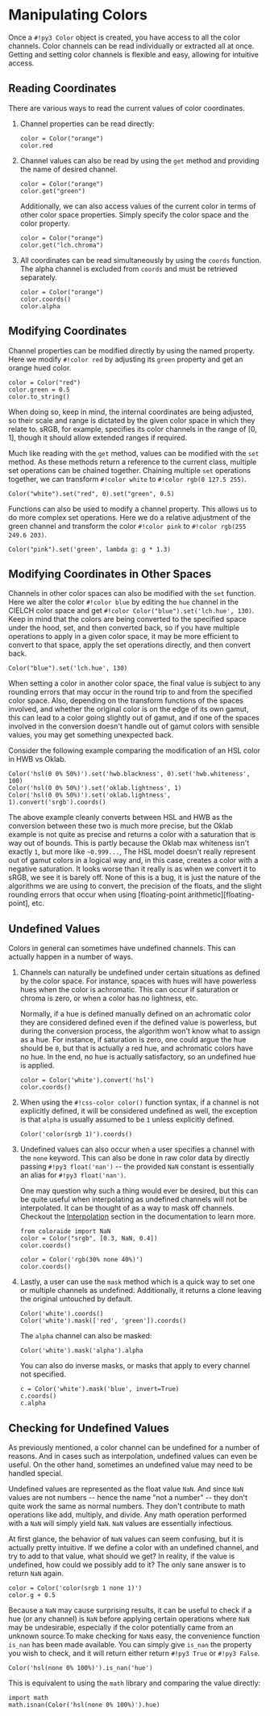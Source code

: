 # Manipulating Colors

Once a `#!py3 Color` object is created, you have access to all the color channels. Color channels can be read
individually or extracted all at once. Getting and setting color channels is flexible and easy, allowing for intuitive
access.

## Reading Coordinates

There are various ways to read the current values of color coordinates.

1. Channel properties can be read directly:

    ```playground
    color = Color("orange")
    color.red
    ```

2. Channel values can also be read by using the `get` method and providing the name of desired channel.

    ```playground
    color = Color("orange")
    color.get("green")
    ```

    Additionally, we can also access values of the current color in terms of other color space properties. Simply
    specify the color space and the color property.

    ```playground
    color = Color("orange")
    color.get("lch.chroma")
    ```

3. All coordinates can be read simultaneously by using the `coords` function. The alpha channel is excluded from
   `coords` and must be retrieved separately.

    ```playground
    color = Color("orange")
    color.coords()
    color.alpha
    ```

## Modifying Coordinates

Channel properties can be modified directly by using the named property. Here we modify `#!color red` by adjusting its
`green` property and get an orange hued color.

```playground
color = Color("red")
color.green = 0.5
color.to_string()
```

When doing so, keep in mind, the internal coordinates are being adjusted, so their scale and range is dictated by the
given color space in which they relate to. sRGB, for example, specifies its color channels in the range of \[0, 1\],
though it should allow extended ranges if required.

Much like reading with the `get` method, values can be modified with the `set` method. As these methods return a
reference to the current class, multiple set operations can be chained together. Chaining multiple `set` operations
together, we can transform `#!color white` to `#!color rgb(0 127.5 255)`.

```playground
Color("white").set("red", 0).set("green", 0.5)
```

Functions can also be used to modify a channel property. This allows us to do more complex set operations. Here we do a
relative adjustment of the green channel and transform the color `#!color pink` to `#!color rgb(255 249.6 203)`.

```playground
Color("pink").set('green', lambda g: g * 1.3)
```

## Modifying Coordinates in Other Spaces

Channels in other color spaces can also be modified with the `set` function. Here we alter the color `#!color blue` by
editing the `hue` channel in the CIELCH color space and get `#!color Color("blue").set('lch.hue', 130)`. Keep in mind
that the colors are being converted to the specified space under the hood, set, and then converted back, so if you have
multiple operations to apply in a given color space, it may be more efficient to convert to that space, apply the set
operations directly, and then convert back.

```playground
Color("blue").set('lch.hue', 130)
```

When setting a color in another color space, the final value is subject to any rounding errors that may occur in the
round trip to and from the specified color space. Also, depending on the transform functions of the spaces involved, and
whether the original color is on the edge of its own gamut, this can lead to a color going slightly out of gamut, and if
one of the spaces involved in the conversion doesn't handle out of gamut colors with sensible values, you may get
something unexpected back.

Consider the following example comparing the modification of an HSL color in HWB vs Oklab.

```playground
Color('hsl(0 0% 50%)').set('hwb.blackness', 0).set('hwb.whiteness', 100)
Color('hsl(0 0% 50%)').set('oklab.lightness', 1)
Color('hsl(0 0% 50%)').set('oklab.lightness', 1).convert('srgb').coords()
```

The above example cleanly converts between HSL and HWB as the conversion between these two is much more precise, but the
Oklab example is not quite as precise and returns a color with a saturation that is way out of bounds. This is partly
because the Oklab max whiteness isn't exactly `1`, but more like `~0.999...`, The HSL model doesn't really represent out
of gamut colors in a logical way and, in this case, creates a color with a negative saturation. It looks worse than it
really is as when we convert it to sRGB, we see it is barely off. None of this is a bug, it is just the nature of the
algorithms we are using to convert, the precision of the floats, and the slight rounding errors that occur when
using [floating-point arithmetic][floating-point], etc.

## Undefined Values

Colors in general can sometimes have undefined channels. This can actually happen in a number of ways.

1. Channels can naturally be undefined under certain situations as defined by the color space. For instance, spaces
with hues will have powerless hues when the color is achromatic. This can occur if saturation or chroma is zero, or
when a color has no lightness, etc.

    Normally, if a hue is defined manually defined on an achromatic color they are considered defined even if the
    defined value is powerless, but during the conversion process, the algorithm won't know what to assign as a hue. For
    instance, if saturation is zero, one could argue the hue should be `0`, but that is actually a red hue, and
    achromatic colors have no hue. In the end, no hue is actually satisfactory, so an undefined hue is applied.

    ```playground
    color = Color('white').convert('hsl')
    color.coords()
    ```

2. When using the `#!css-color color()` function syntax, if a channel is not explicitly defined, it will be considered
undefined as well, the exception is that `alpha` is usually assumed to be `1` unless explicitly defined.

    ```playground
    Color('color(srgb 1)').coords()
    ```

3. Undefined values can also occur when a user specifies a channel with the `none` keyword. This can also be done in raw
color data by directly passing `#!py3 float('nan')` -- the provided `NaN` constant is essentially an alias for
`#!py3 float('nan')`.

    One may question why such a thing would ever be desired, but this can be quite useful when interpolating as
    undefined channels will not be interpolated. It can be thought of as a way to mask off channels. Checkout the
    [Interpolation](./interpolation.md) section in the documentation to learn more.


    ```playground
    from coloraide import NaN
    color = Color("srgb", [0.3, NaN, 0.4])
    color.coords()

    color = Color('rgb(30% none 40%)')
    color.coords()
    ```

3. Lastly, a user can use the `mask` method which is a quick way to set one or multiple channels as undefined.
Additionally, it returns a clone leaving the original untouched by default.

    ```playground
    Color('white').coords()
    Color('white').mask(['red', 'green']).coords()
    ```

    The `alpha` channel can also be masked:

    ```playground
    Color('white').mask('alpha').alpha
    ```

    You can also do inverse masks, or masks that apply to every channel not specified.

    ```playground
    c = Color('white').mask('blue', invert=True)
    c.coords()
    c.alpha
    ```

## Checking for Undefined Values

As previously mentioned, a color channel can be undefined for a number of reasons. And in cases such as interpolation,
undefined values can even be useful. On the other hand, sometimes an undefined value may need to be handled special.

Undefined values are represented as the float value `NaN`. And since `NaN` values are not numbers -- hence the name "not
a number" -- they don't quite work the same as normal numbers. They don't contribute to math operations like add,
multiply, and divide. Any math operation performed with a `NaN` will simply yield `NaN`. `NaN` values are essentially
infectious.

At first glance, the behavior of `NaN` values can seem confusing, but it is actually pretty intuitive. If we define a
color with an undefined channel, and try to add to that value, what should we get? In reality, if the value is
undefined, how could we possibly add to it? The only sane answer is to return `NaN` again.

```playground
color = Color('color(srgb 1 none 1)')
color.g + 0.5
```

Because a `NaN` may cause surprising results, it can be useful to check if a hue (or any channel) is `NaN` before
applying certain operations where `NaN` may be undesirable, especially if the color potentially came from an unknown
source.To make checking for `NaN`s easy, the convenience function `is_nan` has been made available. You can simply give
`is_nan` the property you wish to check, and it will return either return `#!py3 True` or `#!py3 False`.

```playground
Color('hsl(none 0% 100%)').is_nan('hue')
```

This is equivalent to using the `math` library and comparing the value directly:

```playground
import math
math.isnan(Color('hsl(none 0% 100%)').hue)
```
